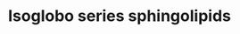 ---
annotations:
- id: PW:0000197
  parent: classic metabolic pathway
  type: Pathway Ontology
  value: sphingolipid metabolic pathway
authors:
- Conroy lipids
- Egonw
- Andra
- DeSl
communities:
- Lipids
description: Isoglobo pathway in its entirety from [https://www.lipidmaps.org/resources/sphingomap
  SphinGOMAP].  Solid conversion arrows are documented according to Sphingomap.  Dotted
  conversions are hypothetical, either not occurring or undocumented (Sphingomap details
  all possible permutations of a pathway to the final glycolipid).  Numbers represent
  the sphingomap IDs, to be converted. Metabolites coloured red are not yet in LIPIDMAPS  Metabolites
  with a dotted box are hypothetical. These may or may not exist on the pathway to
  the final product as several different routes could occur.
last-edited: 2023-10-13
organisms:
- Homo sapiens
redirect_from:
- /index.php/Pathway:WP5311
- /instance/WP5311
- /instance/WP5311_r127499
revision: r127499
schema-jsonld:
- '@context': https://schema.org/
  '@id': https://wikipathways.github.io/pathways/WP5311.html
  '@type': Dataset
  creator:
    '@type': Organization
    name: WikiPathways
  description: Isoglobo pathway in its entirety from [https://www.lipidmaps.org/resources/sphingomap
    SphinGOMAP].  Solid conversion arrows are documented according to Sphingomap.  Dotted
    conversions are hypothetical, either not occurring or undocumented (Sphingomap
    details all possible permutations of a pathway to the final glycolipid).  Numbers
    represent the sphingomap IDs, to be converted. Metabolites coloured red are not
    yet in LIPIDMAPS  Metabolites with a dotted box are hypothetical. These may or
    may not exist on the pathway to the final product as several different routes
    could occur.
  keywords:
  - ' Galalpha1-3Galalpha1-3Galbeta1-4Glcbeta-Cer'
  - '365'
  - '371'
  - '375'
  - '376'
  - '394'
  - '395'
  - '396'
  - '397'
  - '399'
  - '416'
  - '418'
  - '419'
  - '420'
  - '421'
  - '422'
  - '423'
  - Cytolipin R
  - Forssman-like iGb4
  - Fucalpha1-2Galalpha1-3Galbeta1-4Glcbeta-Cer
  - Fucalpha1-2Galbeta1-3GalNAcbeta1-3Galalpha1-3Galbeta1-4Glcbeta-Cer
  - Fucalpha1-3GlcNAcbeta1-3Galalpha1-3Galbeta1-4Glcbeta-Cer
  - GalNAcalpha1-3GalNAcbeta1-3Galalpha1-3(GlcNAcbeta1-6)Galbeta1-4Glcbeta-Cer
  - GalNAcbeta1-3Galalpha1-3(Galbeta1-4GlcNAcbeta1-6)Galbeta1-4Glcbeta-Cer
  - GalNAcbeta1-3Galalpha1-3(GlcNAcbeta1-6)Galbeta1-4Glcbeta-Cer
  - GalNAcbeta1-3Galalpha1-3Galalpha1-3Galbeta1-4Glcbeta-Cer
  - Galalpha1-3(Fucalpha1-2)Galbeta1-3GalNAcbeta1-3Galalpha1-3Galbeta1-4Glcbeta-Cer
  - Galalpha1-3(Fucalpha1-2)Galbeta1-4Glcbeta-Cer
  - Galalpha1-3(GalNAcbeta1-4)Galbeta1-4Glcbeta-Cer
  - Galalpha1-3(GalNAcbeta1-4Galbeta1-4GlcNAcbeta1-6)Galbeta1-4Glcbeta-Cer
  - Galalpha1-3(Galbeta1-4GlcNAcbeta1-6)Galbeta1-4Glcbeta-Cer
  - Galalpha1-3(GlcNAcbeta1-6)Galbeta1-4Glcbeta-Cer
  - Galalpha1-3(NeuAcalpha2-3Galbeta1-4GlcNAcbeta1-6)Galbeta1-4Glcbeta-Cer
  - Galalpha1-3Galbeta1-3GalNAcbeta1-3Galalpha1-3Galbeta1-4Glcbeta-Cer
  - Galbeta1-3GalNAcbeta1-3Galalpha1-3Galbeta1-4Glcbeta-Cer
  - Galbeta1-4GlcNAcbeta1-3Galalpha1-3Galbeta1-4Glcbeta-Cer
  - GlcNAcbeta1-3Galalpha1-3(GalNAcbeta1-4)Galbeta1-4Glcbeta-Cer
  - HSO3-3GalNAcbeta1-3Galalpha1-3Galbeta1-4Glcbeta-Cer
  - HSO3-3Galbeta1-3GalNAcbeta1-3Galalpha1-3Galbeta1-4Glcbeta-Cer
  - LacCer
  - NeuAcalpha2-3Galbeta1-3GalNAcbeta1-3Galalpha1-3Galbeta1-4Glcbeta-Cer
  - NeuAcα2-IGB5
  - iGB3
  - iGB4
  - iGB5
  - β3GalT-V
  license: CC0
  name: Isoglobo series sphingolipids
seo: CreativeWork
title: Isoglobo series sphingolipids
wpid: WP5311
---
